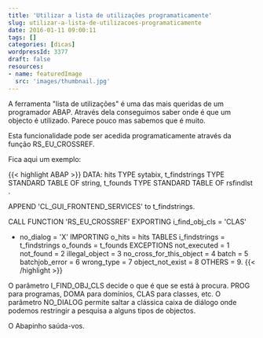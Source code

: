 ```yaml
---
title: 'Utilizar a lista de utilizações programaticamente'
slug: utilizar-a-lista-de-utilizacoes-programaticamente
date: 2016-01-11 09:00:11
tags: []
categories: [dicas]
wordpressId: 3377
draft: false
resources:
- name: featuredImage
  src: 'images/thumbnail.jpg'
---
```

A ferramenta "lista de utilizações" é uma das mais queridas de um programador ABAP. Através dela conseguimos saber onde é que um objecto é utilizado. Parece pouco mas sabemos que é muito.

<!--more-->

Esta funcionalidade pode ser acedida programaticamente através da função RS_EU_CROSSREF.

Fica aqui um exemplo:


{{< highlight ABAP >}}
DATA: hits TYPE sytabix,
       t_findstrings TYPE STANDARD TABLE OF string,
       t_founds      TYPE STANDARD TABLE OF rsfindlst .

APPEND 'CL_GUI_FRONTEND_SERVICES' to t_findstrings.

CALL FUNCTION 'RS_EU_CROSSREF'
  EXPORTING
    i_find_obj_cls                     = 'CLAS'
*   no_dialog                          = 'X'
IMPORTING
   o_hits                             = hits
TABLES
   i_findstrings                      = t_findstrings
   o_founds                           = t_founds
EXCEPTIONS
   not_executed                       = 1
   not_found                          = 2
   illegal_object                     = 3
   no_cross_for_this_object           = 4
   batch                              = 5
   batchjob_error                     = 6
   wrong_type                         = 7
   object_not_exist                   = 8
   OTHERS                             = 9.
{{< /highlight >}}

O parâmetro I_FIND_OBJ_CLS decide o que é que se está à procura. PROG para programas, DOMA para domínios, CLAS para classes, etc.
O parâmetro NO_DIALOG permite saltar a clássica caixa de diálogo onde podemos restringir a pesquisa a alguns tipos de objectos.

O Abapinho saúda-vos.
